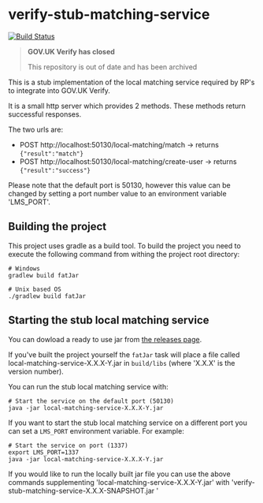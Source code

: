 # verify-stub-matching-service

[![Build Status](https://travis-ci.org/alphagov/verify-stub-matching-service.svg?branch=master)](https://travis-ci.org/alphagov/verify-stub-matching-service)

>**GOV.UK Verify has closed**
>
>This repository is out of date and has been archived

This is a stub implementation of the local matching service required by RP's to integrate into GOV.UK Verify.

It is a small http server which provides 2 methods. These methods return successful responses.

The two urls are:

* POST http://localhost:50130/local-matching/match -> returns `{"result":"match"}`
* POST http://localhost:50130/local-matching/create-user -> returns `{"result":"success"}`

Please note that the default port is 50130, however this value can be changed by setting a
port number value to an environment variable 'LMS_PORT'.

Building the project
--------------------

This project uses gradle as a build tool. To build the project you need to execute the following command
from withing the project root directory:

```
# Windows
gradlew build fatJar
```

```
# Unix based OS
./gradlew build fatJar
```

Starting the stub local matching service
----------------------------------------

You can dowload a ready to use jar from [the releases page](https://github.com/alphagov/verify-stub-matching-service/releases).

If you've built the project yourself the `fatJar` task will place a file called local-matching-service-X.X.X-Y.jar in `build/libs`
(where 'X.X.X' is the version number).

You can run the stub local matching service with:

```
# Start the service on the default port (50130)
java -jar local-matching-service-X.X.X-Y.jar
```

If you want to start the stub local matching service on a different port you can set a `LMS_PORT`
environment variable. For example:

```
# Start the service on port (1337)
export LMS_PORT=1337
java -jar local-matching-service-X.X.X-Y.jar
```

If you  would like to run the locally built jar file you can use the above commands supplementing
'local-matching-service-X.X.X-Y.jar' with 'verify-stub-matching-service-X.X.X-SNAPSHOT.jar '
